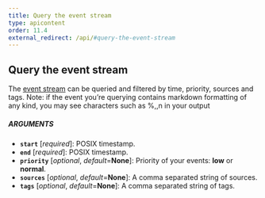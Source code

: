 ```yaml
---
title: Query the event stream
type: apicontent
order: 11.4
external_redirect: /api/#query-the-event-stream
---
```


## Query the event stream

The [event stream](/graphing/event_stream/) can be queried and filtered by time, priority, sources and tags.
Note: if the event you’re querying contains markdown formatting of any kind, you may see characters such as %,\,n in your output

##### ARGUMENTS

*   **`start`** [*required*]:
    POSIX timestamp.
*   **`end`** [*required*]:
    POSIX timestamp.
*   **`priority`** [*optional*, *default*=**None**]:
    Priority of your events: **low** or **normal**.
*   **`sources`** [*optional*, *default*=**None**]:
    A comma separated string of sources.
*   **`tags`** [*optional*, *default*=**None**]:
    A comma separated string of tags.
